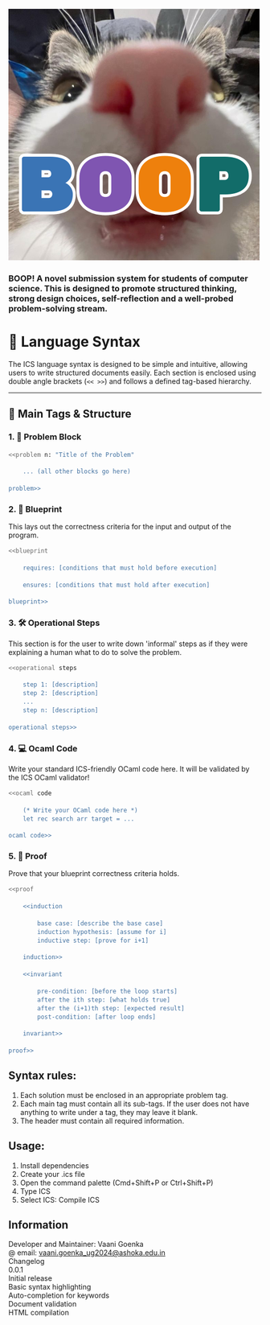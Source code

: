 ![Alt Text](https://github.com/vaaniGO/ICSLang/blob/main/icon.png)
### BOOP! A novel submission system for students of computer science. This is designed to promote structured thinking, strong design choices, self-reflection and a well-probed problem-solving stream.
# 📝 Language Syntax

The ICS language syntax is designed to be simple and intuitive, allowing users to write structured documents easily. Each section is enclosed using double angle brackets (`<< >>`) and follows a defined tag-based hierarchy.

---

## 🔖 Main Tags & Structure

### 1. 📌 Problem Block

```bash
<<problem n: "Title of the Problem"

    ... (all other blocks go here)

problem>>
```

### 2. 📝 Blueprint
This lays out the correctness criteria for the input and output of the program.

```bash
<<blueprint

    requires: [conditions that must hold before execution]

    ensures: [conditions that must hold after execution]

blueprint>>
```

### 3. 🛠️ Operational Steps
This section is for the user to write down 'informal' steps as if they were explaining a human what to do to solve the problem.
```bash
<<operational steps

    step 1: [description]
    step 2: [description]
    ...
    step n: [description]

operational steps>>
```

### 4. 💻 Ocaml Code
Write your standard ICS-friendly OCaml code here. It will be validated by the ICS OCaml validator!
```bash
<<ocaml code

    (* Write your OCaml code here *)
    let rec search arr target = ...

ocaml code>>
```

### 5. 📖 Proof
Prove that your blueprint correctness criteria holds.
```bash
<<proof

    <<induction

        base case: [describe the base case]
        induction hypothesis: [assume for i]
        inductive step: [prove for i+1]

    induction>>

    <<invariant

        pre-condition: [before the loop starts]
        after the ith step: [what holds true]
        after the (i+1)th step: [expected result]
        post-condition: [after loop ends]

    invariant>>

proof>>
```

## Syntax rules:
1. Each solution must be enclosed in an appropriate problem tag.
2. Each main tag must contain all its sub-tags. If the user does not have anything to write under a tag, they may leave it blank.
3. The header must contain all required information.

## Usage:
1. Install dependencies
2. Create your .ics file
3. Open the command palette (Cmd+Shift+P or Ctrl+Shift+P)
4. Type ICS
5. Select ICS: Compile ICS 

## Information
Developer and Maintainer: Vaani Goenka \
@ email: vaani.goenka_ug2024@ashoka.edu.in \
Changelog \
0.0.1 \
Initial release \
Basic syntax highlighting \
Auto-completion for keywords \
Document validation \
HTML compilation 

